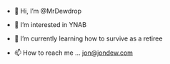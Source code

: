 - 👋 Hi, I’m @MrDewdrop
- 👀 I’m interested in YNAB
- 🌱 I’m currently learning how to survive as a retiree

- 📫 How to reach me ... jon@jondew.com

<!---
MrDewdrop/MrDewdrop is a ✨ special ✨ repository because its `README.md` (this file) appears on your GitHub profile.
You can click the Preview link to take a look at your changes.
--->
